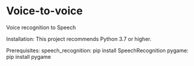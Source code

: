 # Voice-to-voice
Voice recognition to Speech

Installation: This project recommends Python 3.7 or higher.

Prerequisites: 
	speech_recognition: pip install SpeechRecognition
	pygame: pip install pygame

